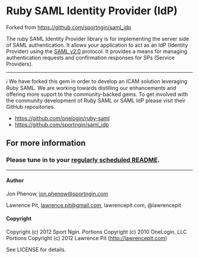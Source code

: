 # Ruby SAML Identity Provider (IdP)
Forked from https://github.com/sportngin/saml_idp

The ruby SAML Identity Provider library is for implementing the server side of SAML authentication. It allows
your application to act as an IdP (Identity Provider) using the
[SAML v2.0](http://en.wikipedia.org/wiki/Security_Assertion_Markup_Language)
protocol. It provides a means for managing authentication requests and confirmation responses for SPs (Service Providers).

<hr>

:information_source: We have forked this gem in order to develop an ICAM solution leveraging Ruby SAML. We are working towards distilling our enhancements and offering more suport to the community-backed gems. To get involved with the community development of Ruby SAML or SAML IdP please visit their GitHub repositories.

  - https://github.com/onelogin/ruby-saml
  - https://github.com/sportngin/saml_idp


## For more information

### Please tune in to your [regularly scheduled README](https://github.com/sportngin/saml_idp#ruby-saml-identity-provider-idp).

<hr>

#### Author
Jon Phenow, jon.phenow@sportngin.com

Lawrence Pit, lawrence.pit@gmail.com, lawrencepit.com, @lawrencepit

#### Copyright
Copyright (c) 2012 Sport Ngin.
Portions Copyright (c) 2010 OneLogin, LLC
Portions Copyright (c) 2012 Lawrence Pit (http://lawrencepit.com)

See LICENSE for details.
